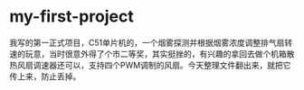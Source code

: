 # my-first-project
我写的第一正式项目，C51单片机的，一个烟雾探测并根据烟雾浓度调整排气扇转速的玩意，当时很意外得了个市二等奖，其实挺挫的，有兴趣的拿回去做个机箱散热风扇调速器还可以，支持四个PWM调制的风扇。今天整理文件翻出来，就把它传上来，防止丢掉。